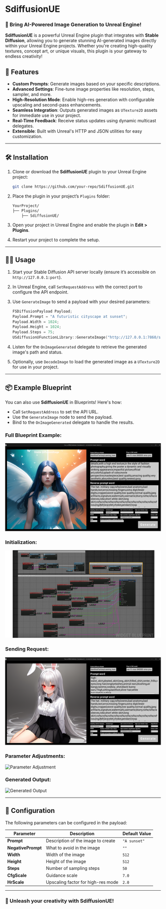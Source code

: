 # SdiffusionUE  

### 🚀 Bring AI-Powered Image Generation to Unreal Engine!  

**SdiffusionUE** is a powerful Unreal Engine plugin that integrates with **Stable Diffusion**, allowing you to generate stunning AI-generated images directly within your Unreal Engine projects. Whether you're creating high-quality textures, concept art, or unique visuals, this plugin is your gateway to endless creativity!  

## 🎨 Features  

- **Custom Prompts**: Generate images based on your specific descriptions.  
- **Advanced Settings**: Fine-tune image properties like resolution, steps, sampler, and more.  
- **High-Resolution Mode**: Enable high-res generation with configurable upscaling and second-pass enhancements.  
- **Seamless Integration**: Outputs generated images as `UTexture2D` assets for immediate use in your project.  
- **Real-Time Feedback**: Receive status updates using dynamic multicast delegates.  
- **Extensible**: Built with Unreal's HTTP and JSON utilities for easy customization.  

---

## 🛠️ Installation  

1. Clone or download the **SdiffusionUE** plugin to your Unreal Engine project:
   
   ```bash
   git clone https://github.com/your-repo/SdiffusionUE.git
   ```  
2. Place the plugin in your project’s `Plugins` folder:
   
   ```
   YourProject/
   ├── Plugins/
       ├── SdiffusionUE/
   ```  
3. Open your project in Unreal Engine and enable the plugin in **Edit > Plugins**.  
4. Restart your project to complete the setup.  

---

## 🧑‍💻 Usage  

1. Start your Stable Diffusion API server locally (ensure it’s accessible on `http://127.0.0.1:port`).  
2. In Unreal Engine, call `SetRequestAddress` with the correct port to configure the API endpoint.  
3. Use `GenerateImage` to send a payload with your desired parameters:
   
   ```cpp
   FSDiffusionPayload Payload;
   Payload.Prompt = "A futuristic cityscape at sunset";
   Payload.Width = 1024;
   Payload.Height = 1024;
   Payload.Steps = 75;
   USdiffusionUFunctionLibrary::GenerateImage("http://127.0.0.1:7860/sdapi/v1/txt2img", Payload);
   ```  
4. Listen for the `OnImageGenerated` delegate to retrieve the generated image's path and status.  
5. Optionally, use `DecodeImage` to load the generated image as a `UTexture2D` for use in your project.  

---

## 📦 Example Blueprint  

You can also use **SdiffusionUE** in Blueprints! Here's how:  
- Call `SetRequestAddress` to set the API URL.  
- Use the `GenerateImage` node to send the payload.  
- Bind to the `OnImageGenerated` delegate to handle the results.  

### Full Blueprint Example:
![Blueprint Overview](./1.png)

### Initialization:
![Initialization](./2.png)

### Sending Request:
![Send Request](./3.png)

### Parameter Adjustments:
![Parameter Adjustment](./4.png)

### Generated Output:
![Generated Output](./5.png)

---

## 🔧 Configuration  

The following parameters can be configured in the payload:  

| Parameter         | Description                         | Default Value  |  
|-------------------|-------------------------------------|----------------|  
| **Prompt**        | Description of the image to create | `"A sunset"`   |  
| **NegativePrompt**| What to avoid in the image         | `""`           |  
| **Width**         | Width of the image                 | `512`          |  
| **Height**        | Height of the image                | `512`          |  
| **Steps**         | Number of sampling steps           | `50`           |  
| **CfgScale**      | Guidance scale                     | `7.0`          |  
| **HrScale**       | Upscaling factor for high-res mode | `2.0`          |  

---

### 🌟 Unleash your creativity with **SdiffusionUE**!

